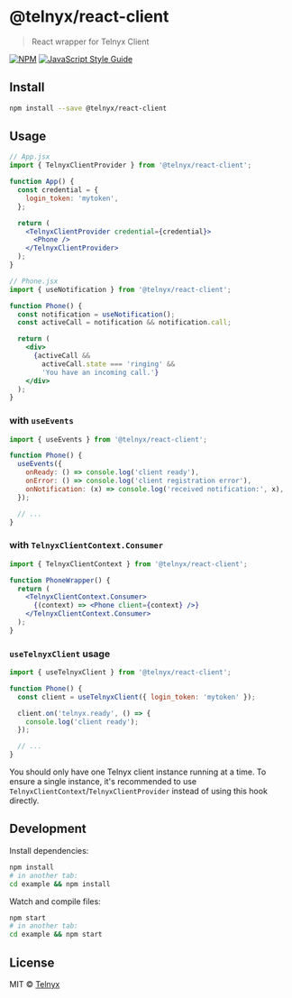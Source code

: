 # @telnyx/react-client

> React wrapper for Telnyx Client

[![NPM](https://img.shields.io/npm/v/@telnyx/react-client.svg)](https://www.npmjs.com/package/@telnyx/react-client) [![JavaScript Style Guide](https://img.shields.io/badge/code_style-standard-brightgreen.svg)](https://standardjs.com)

## Install

```bash
npm install --save @telnyx/react-client
```

## Usage

```jsx
// App.jsx
import { TelnyxClientProvider } from '@telnyx/react-client';

function App() {
  const credential = {
    login_token: 'mytoken',
  };

  return (
    <TelnyxClientProvider credential={credential}>
      <Phone />
    </TelnyxClientProvider>
  );
}
```

```jsx
// Phone.jsx
import { useNotification } from '@telnyx/react-client';

function Phone() {
  const notification = useNotification();
  const activeCall = notification && notification.call;

  return (
    <div>
      {activeCall &&
        activeCall.state === 'ringing' &&
        'You have an incoming call.'}
    </div>
  );
}
```

### with `useEvents`

```jsx
import { useEvents } from '@telnyx/react-client';

function Phone() {
  useEvents({
    onReady: () => console.log('client ready'),
    onError: () => console.log('client registration error'),
    onNotification: (x) => console.log('received notification:', x),
  });

  // ...
}
```

### with `TelnyxClientContext.Consumer`

```jsx
import { TelnyxClientContext } from '@telnyx/react-client';

function PhoneWrapper() {
  return (
    <TelnyxClientContext.Consumer>
      {(context) => <Phone client={context} />}
    </TelnyxClientContext.Consumer>
  );
}
```

### `useTelnyxClient` usage

```jsx
import { useTelnyxClient } from '@telnyx/react-client';

function Phone() {
  const client = useTelnyxClient({ login_token: 'mytoken' });

  client.on('telnyx.ready', () => {
    console.log('client ready');
  });

  // ...
}
```

You should only have one Telnyx client instance running at a time. To ensure a single instance, it's recommended to use `TelnyxClientContext`/`TelnyxClientProvider` instead of using this hook directly.

## Development

Install dependencies:

```bash
npm install
# in another tab:
cd example && npm install
```

Watch and compile files:

```bash
npm start
# in another tab:
cd example && npm start
```

## License

MIT © [Telnyx](https://github.com/team-telnyx)
